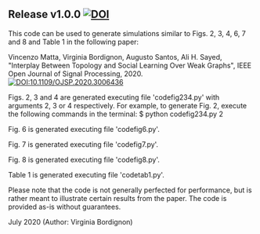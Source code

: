 ## Release v1.0.0 [![DOI](https://zenodo.org/badge/DOI/10.5281/zenodo.4161514.svg)](https://doi.org/10.5281/zenodo.4161514)


This code can be used to generate simulations similar to Figs. 2, 3, 4, 6, 7 and 8 and Table 1 in the following paper:

Vincenzo Matta, Virginia Bordignon, Augusto Santos, Ali H. Sayed, "Interplay Between Topology and Social Learning Over Weak Graphs", IEEE Open Journal of Signal Processing, 2020. [![DOI:10.1109/OJSP.2020.3006436](https://zenodo.org/badge/DOI/10.1007/978-3-319-76207-4_15.svg)](https://doi.org/10.1109/OJSP.2020.3006436)

Figs. 2, 3 and 4 are generated executing file 'codefig234.py' with arguments 2, 3 or 4 respectively. For example, to generate Fig. 2, execute the following commands in the terminal:
$ python codefig234.py 2

Fig. 6 is generated executing file 'codefig6.py'.

Fig. 7 is generated executing file 'codefig7.py'.

Fig. 8 is generated executing file 'codefig8.py'.

Table 1 is generated executing file 'codetab1.py'.

Please note that the code is not generally perfected for performance, but is rather meant to illustrate certain results from the paper. The code is provided as-is without guarantees.

July 2020 (Author: Virginia Bordignon)
